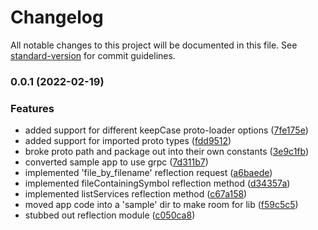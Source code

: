 # Changelog

All notable changes to this project will be documented in this file. See [standard-version](https://github.com/conventional-changelog/standard-version) for commit guidelines.

### 0.0.1 (2022-02-19)


### Features

* added support for different keepCase proto-loader options ([7fe175e](https://gitlab.com/jtimmons/nestjs-grpc-reflection-module/commit/7fe175e3a9dcdaed2177ef2daab1e7e022a2cf1c))
* added support for imported proto types ([fdd9512](https://gitlab.com/jtimmons/nestjs-grpc-reflection-module/commit/fdd9512cab255b43ee655c99112af8f5e7684b60))
* broke proto path and package out into their own constants ([3e9c1fb](https://gitlab.com/jtimmons/nestjs-grpc-reflection-module/commit/3e9c1fbc2e6aeb56308e59ca45fc529c425580d1))
* converted sample app to use grpc ([7d311b7](https://gitlab.com/jtimmons/nestjs-grpc-reflection-module/commit/7d311b7df38be48009f3b1b39b8c20088251f763))
* implemented 'file_by_filename' reflection request ([a6baede](https://gitlab.com/jtimmons/nestjs-grpc-reflection-module/commit/a6baedef6eb5cf1389000f2625b11e5c177de531))
* implemented fileContainingSymbol reflection method ([d34357a](https://gitlab.com/jtimmons/nestjs-grpc-reflection-module/commit/d34357a4e1a3fb2e1468cfc669451f106e5e304a))
* implemented listServices reflection method ([c67a158](https://gitlab.com/jtimmons/nestjs-grpc-reflection-module/commit/c67a158d7686dc4812d135009cfaebb33122620e))
* moved app code into a 'sample' dir to make room for lib ([f59c5c5](https://gitlab.com/jtimmons/nestjs-grpc-reflection-module/commit/f59c5c5351b70a6114a6cc1cb6af6ef2a1904eb5))
* stubbed out reflection module ([c050ca8](https://gitlab.com/jtimmons/nestjs-grpc-reflection-module/commit/c050ca832f0db7f5699023ce6ff8f49bfb1adc8b))
